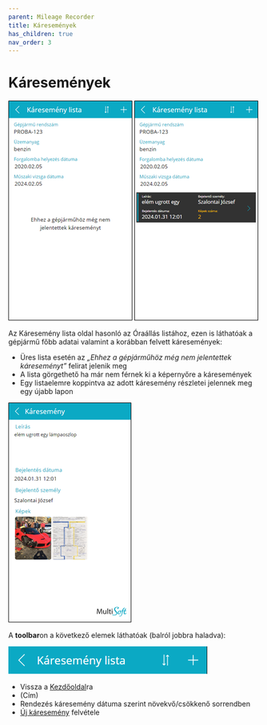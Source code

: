 ```yaml
---
parent: Mileage Recorder
title: Káresemények
has_children: true
nav_order: 3
---
```


# Káresemények

![accidents empty list](static/images/AccidentsListEmpty.png)
![accidents list with item](static/images/AccidentsList.png)

Az Káresemény lista oldal hasonló az Óraállás listához, ezen is láthatóak a gépjármű főbb adatai valamint a korábban felvett káresemények:
-	Üres lista esetén az *„Ehhez a gépjárműhöz még nem jelentettek káreseményt”* felirat jelenik meg
-	A lista görgethető ha már nem férnek ki a képernyőre a káresemények
-	Egy listaelemre koppintva az adott káresemény részletei jelennek meg egy újabb lapon

![accident view](static/images/AccidentView.png)

A **toolbar**on a következő elemek láthatóak (balról jobbra haladva):

![accidents list toolbar](static/images/AccidentsListToolbar.png)

-	Vissza a [Kezdőoldal](../login/05_StartPage.md)ra
-	(Cím)
-	Rendezés káresemény dátuma szerint növekvő/csökkenő sorrendben
-	[Új káresemény](15_NewAccident.md) felvétele
